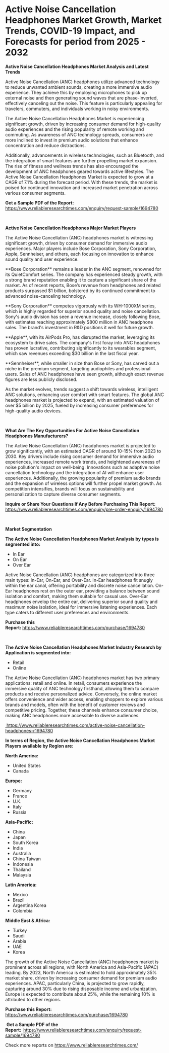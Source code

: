 <p><h1>Active Noise Cancellation Headphones Market Growth, Market Trends, COVID-19 Impact, and Forecasts for period from 2025 - 2032</h1></p><p><strong>Active Noise Cancellation Headphones Market Analysis and Latest Trends</strong></p>
<p><p>Active Noise Cancellation (ANC) headphones utilize advanced technology to reduce unwanted ambient sounds, creating a more immersive audio experience. They achieve this by employing microphones to pick up external noise and then generating sound waves that are phase-inverted, effectively canceling out the noise. This feature is particularly appealing for travelers, commuters, and individuals working in noisy environments.</p><p>The Active Noise Cancellation Headphones Market is experiencing significant growth, driven by increasing consumer demand for high-quality audio experiences and the rising popularity of remote working and commuting. As awareness of ANC technology spreads, consumers are more inclined to invest in premium audio solutions that enhance concentration and reduce distractions. </p><p>Additionally, advancements in wireless technologies, such as Bluetooth, and the integration of smart features are further propelling market expansion. The rise of fitness and wellness trends has also encouraged the development of ANC headphones geared towards active lifestyles. The Active Noise Cancellation Headphones Market is expected to grow at a CAGR of 7.1% during the forecast period. With these trends, the market is poised for continued innovation and increased market penetration across various consumer segments.</p></p>
<p><strong>Get a Sample PDF of the Report:&nbsp;</strong> <a href="https://www.reliableresearchtimes.com/enquiry/request-sample/1694780?utm_campaign=2722&utm_medium=2&utm_source=Github&utm_content=ia&utm_term=05042025&utm_id=active-noise-cancellation-headphones">https://www.reliableresearchtimes.com/enquiry/request-sample/1694780</a></p>
<p>&nbsp;</p>
<p><strong>Active Noise Cancellation Headphones Major Market Players</strong></p>
<p><p>The Active Noise Cancellation (ANC) headphones market is witnessing significant growth, driven by consumer demand for immersive audio experiences. Major players include Bose Corporation, Sony Corporation, Apple, Sennheiser, and others, each focusing on innovation to enhance sound quality and user experience.</p><p>**Bose Corporation** remains a leader in the ANC segment, renowned for its QuietComfort series. The company has experienced steady growth, with a strong brand reputation enabling it to capture a significant share of the market. As of recent reports, Bose’s revenue from headphones and related products surpassed $1 billion, bolstered by its continued commitment to advanced noise-canceling technology.</p><p>**Sony Corporation** competes vigorously with its WH-1000XM series, which is highly regarded for superior sound quality and noise cancellation. Sony's audio division has seen a revenue increase, closely following Bose, with estimates reaching approximately $800 million in ANC headphone sales. The brand's investment in R&D positions it well for future growth.</p><p>**Apple**, with its AirPods Pro, has disrupted the market, leveraging its ecosystem to drive sales. The company's first foray into ANC headphones has proven lucrative, contributing significantly to its wearables segment, which saw revenues exceeding $30 billion in the last fiscal year.</p><p>**Sennheiser**, while smaller in size than Bose or Sony, has carved out a niche in the premium segment, targeting audiophiles and professional users. Sales of ANC headphones have seen growth, although exact revenue figures are less publicly disclosed.</p><p>As the market evolves, trends suggest a shift towards wireless, intelligent ANC solutions, enhancing user comfort with smart features. The global ANC headphones market is projected to expand, with an estimated valuation of over $5 billion by 2025, fueled by increasing consumer preferences for high-quality audio devices.</p></p>
<p>&nbsp;</p>
<p><strong>What Are The Key Opportunities For Active Noise Cancellation Headphones Manufacturers?</strong></p>
<p><p>The Active Noise Cancellation (ANC) headphones market is projected to grow significantly, with an estimated CAGR of around 10-15% from 2023 to 2030. Key drivers include rising consumer demand for immersive audio experiences, increased remote work trends, and heightened awareness of noise pollution's impact on well-being. Innovations such as adaptive noise cancellation technology and the integration of AI will enhance user experiences. Additionally, the growing popularity of premium audio brands and the expansion of wireless options will further propel market growth. As competition intensifies, brands will focus on sustainability and personalization to capture diverse consumer segments.</p></p>
<p><strong>Inquire or Share Your Questions If Any Before Purchasing This Report:</strong> <a href="https://www.reliableresearchtimes.com/enquiry/pre-order-enquiry/1694780?utm_campaign=2722&utm_medium=2&utm_source=Github&utm_content=ia&utm_term=05042025&utm_id=active-noise-cancellation-headphones">https://www.reliableresearchtimes.com/enquiry/pre-order-enquiry/1694780</a></p>
<p>&nbsp;</p>
<p><strong>Market Segmentation</strong></p>
<p><strong>The Active Noise Cancellation Headphones Market Analysis by types is segmented into:</strong></p>
<p><ul><li>In Ear</li><li>On Ear</li><li>Over Ear</li></ul></p>
<p><p>Active Noise Cancellation (ANC) headphones are categorized into three main types: In-Ear, On-Ear, and Over-Ear. In-Ear headphones fit snugly within the ear canal, offering portability and discrete noise cancellation. On-Ear headphones rest on the outer ear, providing a balance between sound isolation and comfort, making them suitable for casual use. Over-Ear headphones envelop the entire ear, delivering superior sound quality and maximum noise isolation, ideal for immersive listening experiences. Each type caters to different user preferences and environments.</p></p>
<p><strong>Purchase this Report:&nbsp;</strong><a href="https://www.reliableresearchtimes.com/purchase/1694780?utm_campaign=2722&utm_medium=2&utm_source=Github&utm_content=ia&utm_term=05042025&utm_id=active-noise-cancellation-headphones">https://www.reliableresearchtimes.com/purchase/1694780</a></p>
<p>&nbsp;</p>
<p><strong>The Active Noise Cancellation Headphones Market Industry Research by Application is segmented into:</strong></p>
<p><ul><li>Retail</li><li>Online</li></ul></p>
<p><p>The Active Noise Cancellation (ANC) headphones market has two primary applications: retail and online. In retail, consumers experience the immersive quality of ANC technology firsthand, allowing them to compare products and receive personalized advice. Conversely, the online market offers convenience and wider access, enabling shoppers to explore various brands and models, often with the benefit of customer reviews and competitive pricing. Together, these channels enhance consumer choice, making ANC headphones more accessible to diverse audiences.</p></p>
<p><a href="https://www.reliableresearchtimes.com/active-noise-cancellation-headphones-r1694780?utm_campaign=2722&utm_medium=2&utm_source=Github&utm_content=ia&utm_term=05042025&utm_id=active-noise-cancellation-headphones">&nbsp;https://www.reliableresearchtimes.com/active-noise-cancellation-headphones-r1694780</a></p>
<p><strong>In terms of Region, the Active Noise Cancellation Headphones Market Players available by Region are:</strong></p>
<p>
    <p> <strong> North America: </strong>
        <ul>
            <li>United States</li>
            <li>Canada</li>
        </ul>
        </p> 
    <p> <strong> Europe: </strong>
        <ul>
            <li>Germany</li>
            <li>France</li>
            <li>U.K.</li>
            <li>Italy</li>
            <li>Russia</li>
        </ul>
        </p> 
    <p> <strong> Asia-Pacific: </strong>
        <ul>
            <li>China</li>
            <li>Japan</li>
            <li>South Korea</li>
            <li>India</li>
            <li>Australia</li>
            <li>China Taiwan</li>
            <li>Indonesia</li>
            <li>Thailand</li>
            <li>Malaysia</li>
        </ul>
        </p> 
    <p> <strong> Latin America: </strong>
        <ul>
            <li>Mexico</li>
            <li>Brazil</li>
            <li>Argentina Korea</li>
            <li>Colombia</li>
        </ul>
        </p> 
    <p> <strong> Middle East & Africa: </strong>
        <ul>
            <li>Turkey</li>
            <li>Saudi</li>
            <li>Arabia</li>
            <li>UAE</li>
            <li>Korea</li>
        </ul>
    </p>
    </p>
<p><p>The growth of the Active Noise Cancellation (ANC) headphones market is prominent across all regions, with North America and Asia-Pacific (APAC) leading. By 2023, North America is estimated to hold approximately 35% market share, driven by increasing consumer demand for premium audio experiences. APAC, particularly China, is projected to grow rapidly, capturing around 30% due to rising disposable income and urbanization. Europe is expected to contribute about 25%, while the remaining 10% is attributed to other regions.</p></p>
<p><strong>Purchase this Report: </strong><a href="https://www.reliableresearchtimes.com/purchase/1694780?utm_campaign=2722&utm_medium=2&utm_source=Github&utm_content=ia&utm_term=05042025&utm_id=active-noise-cancellation-headphones">https://www.reliableresearchtimes.com/purchase/1694780</a></p>
<p>&nbsp;<strong>Get a Sample PDF of the Report:&nbsp;&nbsp;</strong><a href="https://www.reliableresearchtimes.com/enquiry/request-sample/1694780?utm_campaign=2722&utm_medium=2&utm_source=Github&utm_content=ia&utm_term=05042025&utm_id=active-noise-cancellation-headphones">https://www.reliableresearchtimes.com/enquiry/request-sample/1694780</a></p>
<p><strong></strong></p>
<p>Check more reports on <a href="https://www.reliableresearchtimes.com/?utm_campaign=2722&utm_medium=2&utm_source=Github&utm_content=ia&utm_term=05042025&utm_id=active-noise-cancellation-headphones">https://www.reliableresearchtimes.com/</a></p>